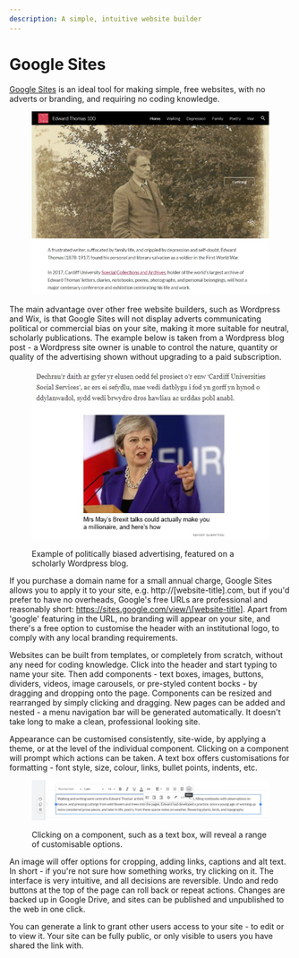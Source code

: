 ```yaml
---
description: A simple, intuitive website builder
---
```


# Google Sites

[Google Sites](https://sites.google.com) is an ideal tool for making simple, free websites, with no adverts or branding, and requiring no coding knowledge.

<figure><img src="../.gitbook/assets/googlesites.jpg" alt=""><figcaption></figcaption></figure>

The main advantage over other free website builders, such as Wordpress and Wix, is that Google Sites will not display adverts communicating political or commercial bias on your site, making it more suitable for neutral, scholarly publications. The example below is taken from a Wordpress blog post - a Wordpress site owner is unable to control the nature, quantity or quality of the advertising shown without upgrading to a paid subscription.

<figure><img src="../.gitbook/assets/wordpress.jpg" alt=""><figcaption><p>Example of politically biased advertising, featured on a scholarly Wordpress blog.</p></figcaption></figure>

If you purchase a domain name for a small annual charge, Google Sites allows you to apply it to your site, e.g. http://\[website-title].com, but if you'd prefer to have no overheads, Google's free URLs are professional and reasonably short: https://sites.google.com/view/\[website-title]. Apart from 'google' featuring in the URL, no branding will appear on your site, and there's a free option to customise the header with an institutional logo, to comply with any local branding requirements.

Websites can be built from templates, or completely from scratch, without any need for coding knowledge. Click into the header and start typing to name your site. Then add components - text boxes, images, buttons, dividers, videos, image carousels, or pre-styled content bocks - by dragging and dropping onto the page. Components can be resized and rearranged by simply clicking and dragging. New pages can be added and nested - a menu navigation bar will be generated automatically. It doesn't take long to make a clean, professional looking site.

Appearance can be customised consistently, site-wide, by applying a theme, or at the level of the individual component. Clicking on a component will prompt which actions can be taken. A text box offers customisations for formatting - font style, size, colour, links, bullet points, indents, etc.

<figure><img src="../.gitbook/assets/textcustomisation.jpg" alt=""><figcaption><p>Clicking on a component, such as a text box, will reveal a range of customisable options.</p></figcaption></figure>

An image will offer options for cropping, adding links, captions and alt text. In short - if you're not sure how something works, try clicking on it. The interface is very intuitive, and all decisions are reversible. Undo and redo buttons at the top of the page can roll back or repeat actions. Changes are backed up in Google Drive, and sites can be published and unpublished to the web in one click.

You can generate a link to grant other users access to your site - to edit or to view it. Your site can be fully public, or only visible to users you have shared the link with.&#x20;
